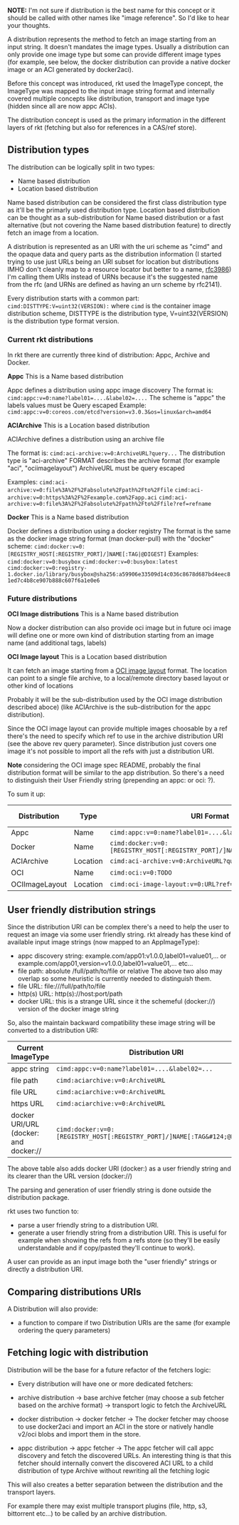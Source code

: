 
**NOTE:** I'm not sure if distribution is the best name for this concept or it should be called with other names like "image reference". So I'd like to hear your thoughts.

A distribution represents the method to fetch an image starting from an input string. It doesn't mandates the image types. Usually a distribution can only provide one image type but some can provide different image types (for example, see below, the docker distribution can provide a native docker image or an ACI generated by docker2aci). 

Before this concept was introduced, rkt used the ImageType concept, the ImageType was mapped to the input image string format and internally covered multiple concepts like distribution, transport and image type (hidden since all are now appc ACIs).

The distribution concept is used as the primary information in the different layers of rkt (fetching but also for references in a CAS/ref store).

## Distribution types

The distribution can be logically split in two types:

* Name based distribution
* Location based distribution

Name based distribution can be considered the first class distribution type as it'll be the primarly used distribution type.
Location based distribution can be thought as a sub-distribution for Name based distribution or a fast alternative (but not covering the Name based distribution feature) to directly fetch an image from a location.

A distribution is represented as an URI with the uri scheme as "cimd" and the opaque data and query parts as the distribution information (I started trying to use just URLs being an URI subset for location but distributions IMHO don't cleanly map to a resource locator but better to a name, [rfc3986](https://tools.ietf.org/html/rfc3986)) I'm calling them URIs instead of URNs because it's the suggested name from the rfc (and URNs are defined as having an urn scheme by rfc2141).

Every distribution starts with a common part: `cimd:DISTTYPE:V=uint32(VERSION):` where `cimd` is the container image distribution scheme, DISTTYPE is the distribution type, V=uint32(VERSION) is the distribution type format version.

### Current rkt distributions

In rkt there are currently three kind of distribution: Appc, Archive and Docker.

**Appc**
This is a Name based distribution

Appc defines a distribution using appc image discovery
The format is: `cimd:appc:v=0:name?label01=....&label02=....`
The scheme is "appc"
the labels values must be Query escaped
Example: `cimd:appc:v=0:coreos.com/etcd?version=v3.0.3&os=linux&arch=amd64`

**ACIArchive**
This is a Location based distribution

ACIArchive defines a distribution using an archive file

The format is: `cimd:aci-archive:v=0:ArchiveURL?query...`
The distribution type is "aci-archive"
FORMAT describes the archive format (for example "aci", "ociimagelayout")
ArchiveURL must be query escaped

Examples:
`cimd:aci-archive:v=0:file%3A%2F%2Fabsolute%2Fpath%2Fto%2Ffile`
`cimd:aci-archive:v=0:https%3A%2F%2Fexample.com%2Fapp.aci`
`cimd:aci-archive:v=0:file%3A%2F%2Fabsolute%2Fpath%2Fto%2Ffile?ref=refname`

**Docker**
This is a Name based distribution

Docker defines a distribution using a docker registry
The format is the same as the docker image string format (man docker-pull) with the "docker" scheme:
`cimd:docker:v=0:[REGISTRY_HOST[:REGISTRY_PORT]/]NAME[:TAG|@DIGEST]`
Examples:
`cimd:docker:v=0:busybox`
`cimd:docker:v=0:busybox:latest`
`cimd:docker:v=0:registry-1.docker.io/library/busybox@sha256:a59906e33509d14c036c8678d687bd4eec81ed7c4b8ce907b888c607f6a1e0e6`

### Future distributions

**OCI Image distributions**
This is a Name based distribution

Now a docker distribution can also provide oci image but in future oci image will define one or more own kind of distribution starting from an image name (and additional tags, labels)

**OCI Image layout**
This is a Location based distribution

It can fetch an image starting from a [OCI image layout](https://github.com/opencontainers/image-spec/blob/master/image-layout.md) format. The location can point to a single file archive, to a local/remote directory based layout or other kind of locations

Probably it will be the sub-distribution used by the OCI image distribution described aboce) (like ACIArchive is the sub-distribution for the appc distribution).

Since the OCI image layout can provide multiple images choosable by a ref there's the need to specify which ref to use in the archive distribution URI (see the above rev query parameter). Since distribution just covers one image it's not possible to import all the refs with just a distribution URI.

**Note** considering the OCI image spec README, probably the final distribution format will be similar to the app distribution. So there's a need to distinguish their User Friendly string (prepending an appc: or oci: ?).

To sum it up:

| Distribution   | Type     | URI Format                                                                | Sub-distribution |
|----------------|----------|---------------------------------------------------------------------------|------------------|
| Appc           | Name     | `cimd:appc:v=0:name?label01=....&label02=...`                             | ACIArchive       |
| Docker         | Name     | `cimd:docker:v=0:[REGISTRY_HOST[:REGISTRY_PORT]/]NAME[:TAG&#124;@DIGEST]` | <none>           |
| ACIArchive     | Location | `cimd:aci-archive:v=0:ArchiveURL?query...`                                |                  |
| OCI            | Name     | `cimd:oci:v=0:TODO`                                                       | OCIImageLayout   |
| OCIImageLayout | Location | `cimd:oci-image-layout:v=0:URL?ref=...`                                   |                  |

## User friendly distribution strings
Since the distribution URI can be complex there's a need to help the user to request an image via some user friendly string. rkt already has these kind of available input image strings (now mapped to an AppImageType):

* appc discovery string: example.com/app01:v1.0.0,label01=value01,... or example.com/app01,version=v1.0.0,label01=value01,... etc...
* file path: absolute /full/path/to/file or relative
The above two also may overlap so some heuristic is currently needed to distinguish them.
* file URL: file:///full/path/to/file
* http(s) URL: http(s)://host:port/path
* docker URL: this is a strange URL since it the schemeful (docker://) version of the docker image string

So, also the maintain backward compatibility these image string will be converted to a distribution URI:

| Current ImageType                     | Distribution URI                                                          |
|---------------------------------------|---------------------------------------------------------------------------|
| appc string                           | `cimd:appc:v=0:name?label01=....&label02=...`                             |
| file path                             | `cimd:aciarchive:v=0:ArchiveURL`                                          |
| file URL                              | `cimd:aciarchive:v=0:ArchiveURL`                                          |
| https URL                             | `cimd:aciarchive:v=0:ArchiveURL`                                          |
| docker URI/URL (docker: and docker:// | `cimd:docker:v=0:[REGISTRY_HOST[:REGISTRY_PORT]/]NAME[:TAG&#124;@DIGEST]` |

The above table also adds docker URI (docker:) as a user friendly string and its clearer than the URL version (docker://)

The parsing and generation of user friendly string is done outside the distribution package.

rkt uses two function to:
* parse a user friendly string to a distribution URI.
* generate a user friendly string from a distribution URI. This is useful for example when showing the refs from a refs store (so they'll be easily understandable and if copy/pasted they'll continue to work).

A user can provide as an input image both the "user friendly" strings or directly a distribution URI.

## Comparing distributions URIs
A Distribution will also provide:

* a function to compare if two Distribution URIs are the same (for example ordering the query parameters)

## Fetching logic with distribution

Distribution will be the base for a future refactor of the fetchers logic:

* Every distribution will have one or more dedicated fetchers:

* archive distribution -> base archive fetcher (may choose a sub fetcher based on the archive format) -> transport logic to fetch the ArchiveURL
* docker distribution -> docker fetcher ->  The docker fetcher may choose to use docker2aci and import an ACI in the store or natively handle v2/oci blobs and import them in the store.
* appc distribution -> appc fetcher -> The appc fetcher will call appc discovery and fetch the discovered URLs. An interesting thing is that this fetcher should internally convert the discovered ACI URL to a child distribution of type Archive without rewriting all the fetching logic

This will also creates a better separation between the distribution and the transport layers.

For example there may exist multiple transport plugins (file, http, s3, bittorrent etc...) to be called by an archive distribution.

